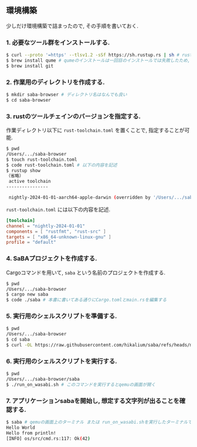 ## 環境構築

少しだけ環境構築で詰まったので, その手順を書いておく.

### 1. **必要なツール群をインストールする.**

```bash
$ curl --proto '=https' --tlsv1.2 -sSf https://sh.rustup.rs | sh # rust関連のツールのインストール
$ brew install qume # qumeのインストールは一回目のインストールでは失敗したため, 複数回インストールコマンドを実行した.
$ brew install git
```

### 2. **作業用のディレクトリを作成する.**

```bash
$ mkdir saba-browser # ディレクトリ名はなんでも良い
$ cd saba-browser
```

### 3. **rustのツールチェインのバージョンを指定する.**

作業ディレクトリ以下に `rust-toolchain.toml` を置くことで, 指定することが可能.

```bash
$ pwd
/Users/.../saba-browser
$ touch rust-toolchain.toml
$ code rust-toolchain.toml # 以下の内容を記述
$ rustup show
（省略）
 active toolchain
----------------

 nightly-2024-01-01-aarch64-apple-darwin (overridden by '/Users/.../saba-browser/rust-toolchain.toml')
```

`rust-toolchain.toml` には以下の内容を記述.

```toml
[toolchain]
channel = "nightly-2024-01-01"
components = [ "rustfmt", "rust-src" ]
targets = [ "x86_64-unknown-linux-gnu" ]
profile = "default"
```

### 4. **SaBAプロジェクトを作成する.**

Cargoコマンドを用いて, `saba` という名前のプロジェクトを作成する.

```bash
$ pwd
/Users/.../saba-browser
$ cargo new saba
$ code ./saba # 本書に書いてある通りにCargo.tomlとmain.rsを編集する
```

### 5. **実行用のシェルスクリプトを準備する.**

```bash
$ pwd
/Users/.../saba-browser
$ cd saba
$ curl -OL https://raw.githubusercontent.com/hikalium/saba/refs/heads/main/run_on_wasabi.sh
```

### 6. **実行用のシェルスクリプトを実行する.**

```bash
$ pwd
/Users/.../saba-browser/saba
$ ./run_on_wasabi.sh # このコマンドを実行するとqemuの画面が開く
```

### 7. **アプリケーションsabaを開始し, 想定する文字列が出ることを確認する.**

```bash
$ saba # qemuの画面上のターミナル または run_on_wasabi.shを実行したターミナルでこのコマンドを打つ
Hello World
Hello from println!
[INFO] os/src/cmd.rs:117: Ok(42)
```
